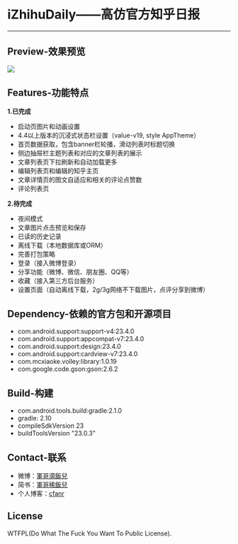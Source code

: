 # iZhihuDaily——高仿官方知乎日报
----------------------
## Preview-效果预览

![](https://github.com/navyifanr/iZhihuDaily/blob/master/screenshot/iZhihuDaily.gif)

## Features-功能特点
**1.已完成**
- 启动页图片和动画设置
- 4.4以上版本的沉浸式状态栏设置（value-v19, style AppTheme）
- 首页数据获取，包含banner栏轮播，滑动列表时标题切换
- 侧边抽屉栏主题列表和对应的文章列表的展示
- 文章列表页下拉刷新和自动加载更多
- 编辑列表页和编辑的知乎主页
- 文章详情页的图文自适应和相关的评论点赞数
- 评论列表页

**2.待完成**
- 夜间模式
- 文章图片点击预览和保存
- 已读的历史记录
- 离线下载（本地数据库或ORM）
- 完善打包策略
- 登录（接入微博登录）
- 分享功能（微博、微信、朋友圈、QQ等）
- 收藏（接入第三方后台服务）
- 设置页面（自动离线下载，2g/3g网络不下载图片，点评分享到微博）

## Dependency-依赖的官方包和开源项目
- com.android.support:support-v4:23.4.0
- com.android.support:appcompat-v7:23.4.0
- com.android.support:design:23.4.0
- com.android.support:cardview-v7:23.4.0
- com.mcxiaoke.volley:library:1.0.19
- com.google.code.gson:gson:2.6.2


## Build-构建
- com.android.tools.build:gradle:2.1.0
- gradle: 2.10
- compileSdkVersion 23
- buildToolsVersion "23.0.3"

## Contact-联系
- 微博：[軍哥滴飯兒](http://weibo.com/cfanr)
- 简书：[軍哥稀飯兒](http://www.jianshu.com/users/134f7552aa7e/latest_articles)
- 个人博客：[cfanr](http://cfanr.cn/)

## License
WTFPL(Do What The Fuck You Want To Public License).
